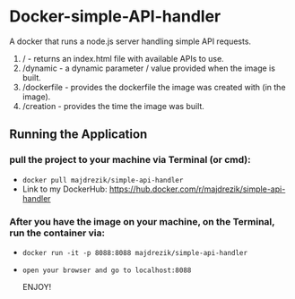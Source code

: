 # Docker-simple-API-handler
A docker that runs a node.js server handling simple API requests.
     
   1) /           -   returns an index.html file with available APIs to use. 
   2) /dynamic    -   a dynamic parameter / value provided when the image is built.
   3) /dockerfile -   provides the dockerfile the image was created with (in the image).
   4) /creation   -   provides the time the image was built. 
   
   
## Running the Application
 
 ### pull the project to your machine via Terminal (or cmd):
  - `docker pull majdrezik/simple-api-handler` 
  -  Link to my DockerHub: https://hub.docker.com/r/majdrezik/simple-api-handler
  
 ### After you have the image on your machine, on the Terminal, run the container via:
 - `docker run -it -p 8088:8088 majdrezik/simple-api-handler`
 - `open your browser and go to localhost:8088`
     
     ENJOY!
  
